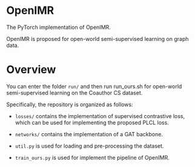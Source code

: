 # OpenIMR
The PyTorch implementation of OpenIMR.

OpenIMR is proposed for open-world semi-supervised learning on graph data.

# Overview
You can enter the folder `run/` and then run run_ours.sh for open-world semi-supervised learning on the Coauthor CS dataset.

Specifically, the repository is organized as follows:

* `losses/` contains the implementation of supervised contrastive loss, which can be used for implementing the proposed PLCL loss.

* `networks/` contains the implementation of a GAT backbone.
 
* `util.py` is used for loading and pre-processing the dataset.

* `train_ours.py` is used for implement the pipeline of OpenIMR.
 
